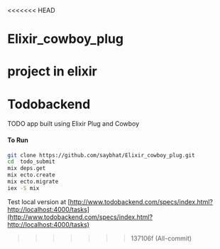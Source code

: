 <<<<<<< HEAD
# Elixir_cowboy_plug
project in elixir
=======
# Todobackend

TODO app built using Elixir Plug and Cowboy


#### To Run

```sh
git clone https://github.com/saybhat/Elixir_cowboy_plug.git
cd  todo_submit
mix deps.get
mix ecto.create
mix ecto.migrate
iex -S mix
```


Test local version at [http://www.todobackend.com/specs/index.html?http://localhost:4000/tasks](http://www.todobackend.com/specs/index.html?http://localhost:4000/tasks)
>>>>>>> 137106f (All-commit)
